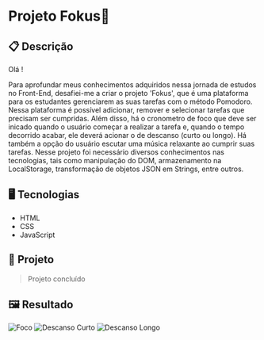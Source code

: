 # Projeto Fokus🎯

## 📋 Descrição
Olá !

Para aprofundar meus conhecimentos adquiridos nessa jornada de estudos no Front-End, desafiei-me a criar o projeto 'Fokus', que é uma plataforma para os estudantes gerenciarem as suas tarefas com o método Pomodoro. 
Nessa plataforma é possível adicionar, remover e selecionar tarefas que precisam ser cumpridas. Além disso, há o cronometro de foco que deve ser inicado quando o usuário começar a realizar a tarefa e, quando o tempo decorrido acabar, ele deverá acionar o de descanso (curto ou longo). Há também a opção do usuário escutar uma música relaxante ao cumprir suas tarefas.
Nesse projeto foi necessário diversos conhecimentos nas tecnologias, tais como manipulação do DOM, armazenamento na LocalStorage, transformação de objetos JSON em Strings, entre outros.

## 🖥️ Tecnologias

  - HTML
  - CSS
  - JavaScript


## 🎨 Projeto
  >  Projeto concluído 

## 🖼️ Resultado

![Foco](https://github.com/claramamute/Fokus/assets/143142219/11e6d1e4-4e58-4363-a6a3-5f565bb30ae6)
![Descanso Curto ](https://github.com/claramamute/Fokus/assets/143142219/e21efd10-d22b-4f2d-a428-62f0ca99455a)
![Descanso Longo](https://github.com/claramamute/Fokus/assets/143142219/bdb073f2-99f9-47f3-880c-d8df04918607)
